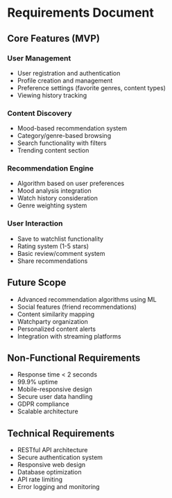 # Requirements Document

## Core Features (MVP)

### User Management
- User registration and authentication
- Profile creation and management
- Preference settings (favorite genres, content types)
- Viewing history tracking

### Content Discovery
- Mood-based recommendation system
- Category/genre-based browsing
- Search functionality with filters
- Trending content section

### Recommendation Engine
- Algorithm based on user preferences
- Mood analysis integration
- Watch history consideration
- Genre weighting system

### User Interaction
- Save to watchlist functionality
- Rating system (1-5 stars)
- Basic review/comment system
- Share recommendations

## Future Scope
- Advanced recommendation algorithms using ML
- Social features (friend recommendations)
- Content similarity mapping
- Watchparty organization
- Personalized content alerts
- Integration with streaming platforms

## Non-Functional Requirements
- Response time < 2 seconds
- 99.9% uptime
- Mobile-responsive design
- Secure user data handling
- GDPR compliance
- Scalable architecture

## Technical Requirements
- RESTful API architecture
- Secure authentication system
- Responsive web design
- Database optimization
- API rate limiting
- Error logging and monitoring
